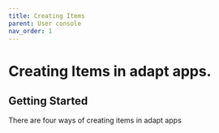 ```yaml
---
title: Creating Items
parent: User console
nav_order: 1
---
```


# Creating Items in adapt apps.

## Getting Started

There are four ways of creating items in adapt apps

